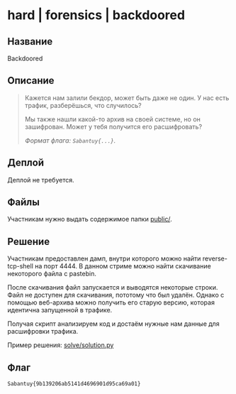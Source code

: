 # hard | forensics | backdoored

## Название

Backdoored

## Описание

> Кажется нам залили бекдор, может быть даже не один. У нас есть трафик, разберёшься, что случилось?
> 
> Мы также нашли какой-то архив на своей системе, но он зашифрован. Может у тебя получится его расшифровать?
> 
> _Формат флага: `Sabantuy{...}`._

## Деплой

Деплой не требуется.

## Файлы

Участникам нужно выдать содержимое папки [public/](public/).

## Решение

Участникам предоставлен дамп, внутри которого можно найти reverse-tcp-shell на порт 4444. В данном стриме можно найти скачивание некоторого файла с pastebin.

После скачивания файл запускается и выводятся некоторые строки. Файл не доступен для скачивания, пототому что был удалён. Однако с помощью веб-архива можно получить его старую версию, которая идентична запущенной в трафике.

Получая скрипт анализируем код и достаём нужные нам данные для расшифровки трафика.

Пример решения: [solve/solution.py](solve/solution.py)

## Флаг

```
Sabantuy{9b139206ab5141d4696901d95ca69a01}
```
